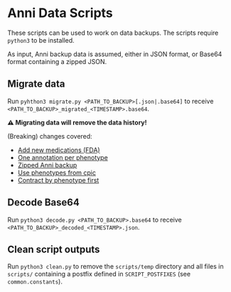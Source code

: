 # Anni Data Scripts

These scripts can be used to work on data backups.
The scripts require `python3` to be installed.

As input, Anni backup data is assumed, either in JSON format, or Base64 format
containing a zipped JSON.

## Migrate data

Run `pyhthon3 migrate.py <PATH_TO_BACKUP>[.json|.base64]` to receive
`<PATH_TO_BACKUP>_migrated_<TIMESTAMP>.base64`.

**⚠️ Migrating data will remove the data history!**

(Breaking) changes covered:

* [Add new medications (FDA)](https://github.com/hpi-dhc/PharMe/pull/582)
* [One annotation per phenotype](https://github.com/hpi-dhc/PharMe/pull/597)
* [Zipped Anni backup](https://github.com/hpi-dhc/PharMe/pull/599)
* [Use phenotypes from cpic](https://github.com/hpi-dhc/PharMe/pull/602)
* [Contract by phenotype first](https://github.com/hpi-dhc/PharMe/pull/604)

## Decode Base64

Run `python3 decode.py <PATH_TO_BACKUP>.base64` to receive
`<PATH_TO_BACKUP>_decoded_<TIMESTAMP>.json`.

## Clean script outputs

Run `python3 clean.py` to remove the `scripts/temp` directory and all files in
`scripts/` containing a postfix defined in `SCRIPT_POSTFIXES` (see
`common.constants`).
